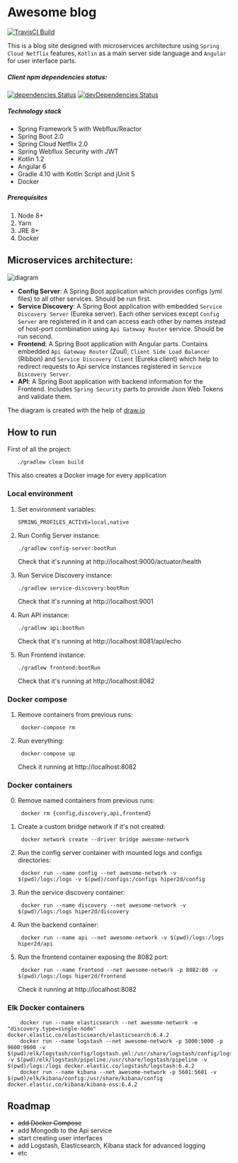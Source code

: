 Awesome blog
=============

[![TravisCI Build](https://travis-ci.org/hiper2d/awesome-blog.svg)](https://travis-ci.org/hiper2d/awesome-blog)

This is a blog site designed with microservices architecture using `Spring Cloud Netflix` features, `Kotlin` as a main server side language and `Angular` for user interface parts.

##### Client npm dependencies status:

[![dependencies Status](https://david-dm.org/hiper2d/awesome-blog/status.svg?path=client)](https://david-dm.org/hiper2d/awesome-blog?path=frontend/src/main/ng)
[![devDependencies Status](https://david-dm.org/hiper2d/awesome-blog/dev-status.svg?path=frontend/src/main/ng)](https://david-dm.org/hiper2d/awesome-blog?path=frontend/src/main/ng&type=dev)

##### Technology stack
* Spring Framework 5 with Webflux/Reactor
* Spring Boot 2.0
* Spring Cloud Netflix 2.0
* Spring Webflux Security with JWT
* Kotlin 1.2
* Angular 6
* Gradle 4.10 with Kotlin Script and jUnit 5
* Docker

##### Prerequisites
1. Node 8+
2. Yarn
3. JRE 8+
4. Docker

## Microservices architecture:

![diagram](https://raw.githubusercontent.com/hiper2d/awesome-blog/master/docs/uml/services-diagram.png)

- **Config Server**: A Spring Boot application which provides configs (yml files) to all other services. Should be run first.
- **Service Discovery**: A Spring Boot application with embedded `Service Discovery Server` (Eureka server). Each other services except `Config Server` are registered in it and can access each other by names instead of host-port combination using `Api Gateway Router` service. Should be run second.
- **Frontend**: A Spring Boot application with Angular parts. Contains embedded `Api Gateway Router` (Zuul), `Client Side Load Balancer` (Ribbon) and `Service Discovery Client` (Eureka client) which help to redirect requests to Api service instances registered in `Service Discovery Server`.
- **API**: A Spring Boot application with backend information for the Frontend. Includes `Spring Security` parts to provide Json Web Tokens and validate them.

The diagram is created with the help of [draw.io](https://draw.io)

## How to run

First of all the project:
   
       ./gradlew clean build

This also creates a Docker image for every application

### Local environment

1. Set environment variables:

       SPRING_PROFILES_ACTIVE=local,native

2. Run Config Server instance:

       ./gradlew config-server:bootRun

   Check that it's running at http://localhost:9000/actuator/health

3. Run Service Discovery instance:

       ./gradlew service-discovery:bootRun

   Check that it's running at http://localhost:9001

4. Run API instance:

       ./gradlew api:bootRun

   Check that it's running at http://localhost:8081/api/echo

4. Run Frontend instance:

       ./gradlew frontend:bootRun

   Check that it's running at http://localhost:8082

### Docker compose

1. Remove containers from previous runs:

        docker-compose rm

2. Run everything:

        docker-compose up

   Check it running at http://localhost:8082

### Docker containers

0. Remove named containers from previous runs:

        docker rm {config,discovery,api,frontend}

1. Create a custom bridge network if it's not created:

        docker network create --driver bridge awesome-network
        
2. Run the config server container with mounted logs and configs directories:

        docker run --name config --net awesome-network -v $(pwd)/logs:/logs -v $(pwd)/configs:/configs hiper2d/config  
        
3. Run the service discovery container:

        docker run --name discovery --net awesome-network -v $(pwd)/logs:/logs hiper2d/discovery

4. Run the backend container:

        docker run --name api --net awesome-network -v $(pwd)/logs:/logs hiper2d/api
   
5. Run the frontend container exposing the 8082 port:

        docker run --name frontend --net awesome-network -p 8082:80 -v $(pwd)/logs:/logs hiper2d/frontend  

   Check it running at http://localhost:8082
        
### Elk Docker containers

        docker run --name elasticsearch --net awesome-network -e "discovery.type=single-node" docker.elastic.co/elasticsearch/elasticsearch:6.4.2
        docker run --name logstash --net awesome-network -p 5000:5000 -p 9600:9600 -v $(pwd)/elk/logstash/config/logstash.yml:/usr/share/logstash/config/logstash.yml -v $(pwd)/elk/logstash/pipeline:/usr/share/logstash/pipeline -v $(pwd)/logs:/logs docker.elastic.co/logstash/logstash:6.4.2
        docker run --name kibana --net awesome-network -p 5601:5601 -v $(pwd)/elk/kibana/config:/usr/share/kibana/config docker.elastic.co/kibana/kibana-oss:6.4.2
        
## Roadmap

- ~~add Docker Compose~~
- add Mongodb to the Api service
- start creating user interfaces
- add Logstash, Elasticsearch, Kibana stack for advanced logging
- etc